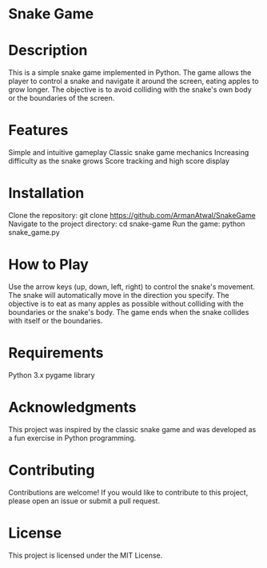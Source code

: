 # Snake Game

# Description
This is a simple snake game implemented in Python. The game allows the player to control a snake and navigate it around the screen, eating apples to grow longer. The objective is to avoid colliding with the snake's own body or the boundaries of the screen.

# Features
Simple and intuitive gameplay
Classic snake game mechanics
Increasing difficulty as the snake grows
Score tracking and high score display

# Installation
Clone the repository:
git clone https://github.com/ArmanAtwal/SnakeGame
Navigate to the project directory:
cd snake-game
Run the game:
python snake_game.py

# How to Play
Use the arrow keys (up, down, left, right) to control the snake's movement.
The snake will automatically move in the direction you specify.
The objective is to eat as many apples as possible without colliding with the boundaries or the snake's body.
The game ends when the snake collides with itself or the boundaries.

# Requirements
Python 3.x
pygame library

# Acknowledgments
This project was inspired by the classic snake game and was developed as a fun exercise in Python programming.

# Contributing
Contributions are welcome! If you would like to contribute to this project, please open an issue or submit a pull request.

# License
This project is licensed under the MIT License.
